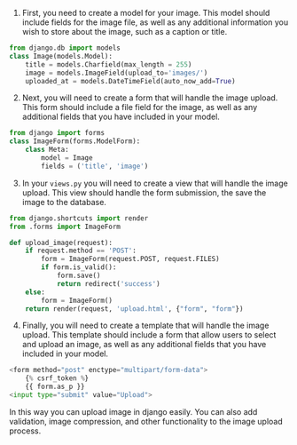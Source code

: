 
1. First, you need to create a model for your image. This model should include fields for the image file, as well as any additional information you wish to store about the image, such as a caption or title.
```py
from django.db import models
class Image(models.Model):
	title = models.Charfield(max_length = 255)
	image = models.ImageField(upload_to='images/')
	uploaded_at = models.DateTimeField(auto_now_add=True)
```

2. Next, you will need to create a form that will handle the image upload. This form should include a file field for the image, as well as any additional fields that you have included in your model.

```py
from django import forms
class ImageForm(forms.ModelForm):
	class Meta:
		model = Image
		fields = ('title', 'image')
```

3. In your `views.py`  you will need to create a view that will handle the image upload. This view should handle the form submission, the save the image to the database.

```py
from django.shortcuts import render
from .forms import ImageForm

def upload_image(request):
	if request.method == 'POST':
		form = ImageForm(request.POST, request.FILES)
		if form.is_valid():
			form.save()
			return redirect('success')
	else:
		form = ImageForm()
	return render(request, 'upload.html', {"form", "form"})
```

4. Finally, you will need to create a template that will handle the image upload. This template should include a form that allow users to select and upload an image, as well as any additional fields that you have included in your model. 

```py
<form method="post" enctype="multipart/form-data">
	{% csrf_token %}
	{{ form.as_p }}
<input type="submit" value="Upload">
```

In this way you can upload image in django easily. You can also add validation, image compression, and other functionality to the image upload process.